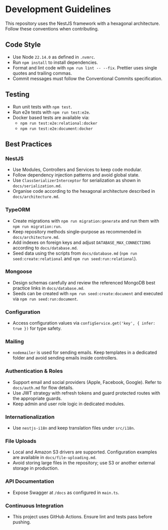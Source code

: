 # Development Guidelines

This repository uses the NestJS framework with a hexagonal architecture. Follow these conventions when contributing.

## Code Style
- Use Node `22.14.0` as defined in `.nvmrc`.
- Run `npm install` to install dependencies.
- Format and lint code with `npm run lint -- --fix`. Prettier uses single quotes and trailing commas.
- Commit messages must follow the Conventional Commits specification.

## Testing
- Run unit tests with `npm test`.
- Run e2e tests with `npm run test:e2e`.
- Docker based tests are available via:
  - `npm run test:e2e:relational:docker`
  - `npm run test:e2e:document:docker`

## Best Practices
### NestJS
- Use Modules, Controllers and Services to keep code modular.
- Follow dependency injection patterns and avoid global state.
- Use `ClassSerializerInterceptor` for serialization as shown in `docs/serialization.md`.
- Organise code according to the hexagonal architecture described in `docs/architecture.md`.

### TypeORM
- Create migrations with `npm run migration:generate` and run them with `npm run migration:run`.
- Keep repository methods single–purpose as recommended in `docs/architecture.md`.
- Add indexes on foreign keys and adjust `DATABASE_MAX_CONNECTIONS` according to `docs/database.md`.
- Seed data using the scripts from `docs/database.md` (`npm run seed:create:relational` and `npm run seed:run:relational`).

### Mongoose
- Design schemas carefully and review the referenced MongoDB best practice links in `docs/database.md`.
- Seeds can be created with `npm run seed:create:document` and executed via `npm run seed:run:document`.

### Configuration
- Access configuration values via `configService.get('key', { infer: true })` for type safety.

### Mailing
- `nodemailer` is used for sending emails. Keep templates in a dedicated folder and avoid sending emails inside controllers.

### Authentication & Roles
- Support email and social providers (Apple, Facebook, Google). Refer to `docs/auth.md` for flow details.
- Use JWT strategy with refresh tokens and guard protected routes with the appropriate guards.
- Keep admin and user role logic in dedicated modules.

### Internationalization
- Use `nestjs-i18n` and keep translation files under `src/i18n`.

### File Uploads
- Local and Amazon S3 drivers are supported. Configuration examples are available in `docs/file-uploading.md`.
- Avoid storing large files in the repository; use S3 or another external storage in production.

### API Documentation
- Expose Swagger at `/docs` as configured in `main.ts`.

### Continuous Integration
- This project uses GitHub Actions. Ensure lint and tests pass before pushing.


